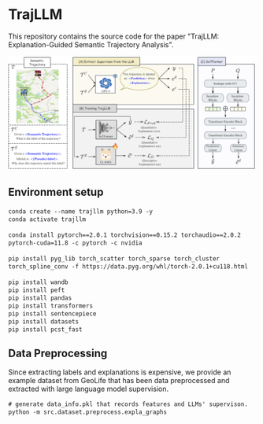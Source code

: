 # TrajLLM

This repository contains the source code for the paper "TrajLLM: Explanation-Guided Semantic Trajectory Analysis".

<img src="figs/chat.png">

## Environment setup
```
conda create --name trajllm python=3.9 -y
conda activate trajllm

conda install pytorch==2.0.1 torchvision==0.15.2 torchaudio==2.0.2 pytorch-cuda=11.8 -c pytorch -c nvidia

pip install pyg_lib torch_scatter torch_sparse torch_cluster torch_spline_conv -f https://data.pyg.org/whl/torch-2.0.1+cu118.html

pip install wandb
pip install peft
pip install pandas
pip install transformers
pip install sentencepiece
pip install datasets
pip install pcst_fast

```
## Data Preprocessing
Since extracting labels and explanations is expensive, we provide an example dataset from GeoLife that has been data preprocessed and extracted with large language model supervision.

```
# generate data_info.pkl that records features and LLMs' supervison.
python -m src.dataset.preprocess.expla_graphs

```

